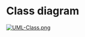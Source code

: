 # Class diagram
[![UML-Class.png](https://i.postimg.cc/Z5WDDHbV/UML-Class.png)](https://postimg.cc/bZjTZQ2t)
